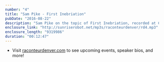 ```yaml
---
number: "4"
title: "Sam Pike - First Inebriation"
pubDate: "2016-08-22"
description: "Sam Pike on the topic of First Inebriation, recorded at Carbon on July 12."
enclosure_link: "http://sunriserobot.net/mp3s/raconteurdenver/rd4.mp3"
enclosure_length: "9319986"
duration: "00:12:47"
---
```

- Visit [raconteurdenver.com](http://raconteurdenver.com) to see upcoming events, speaker bios, and more!